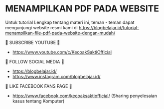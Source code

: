 # MENAMPILKAN PDF PADA WEBSITE

Untuk tutorial Lengkap tentang materi ini, teman - teman dapat mengunjungi website resmi kami di https://blogbelajar.id/tutorial-menampilkan-file-pdf-pada-website-dengan-mudah/

📢 SUBSCRIBE YOUTUBE 📢
- https://www.youtube.com/c/KecoakSaktiOfficial


📢 FOLLOW SOCIAL MEDIA 📢
- https://blogbelajar.id/
- https://www.instagram.com/blogbelajar.id/


📢 LIKE FACEBOOK FANS PAGE 📢
- https://www.facebook.com/kecoaksaktiofficial/ (Sharing penyelesaian kasus tentang Komputer)
